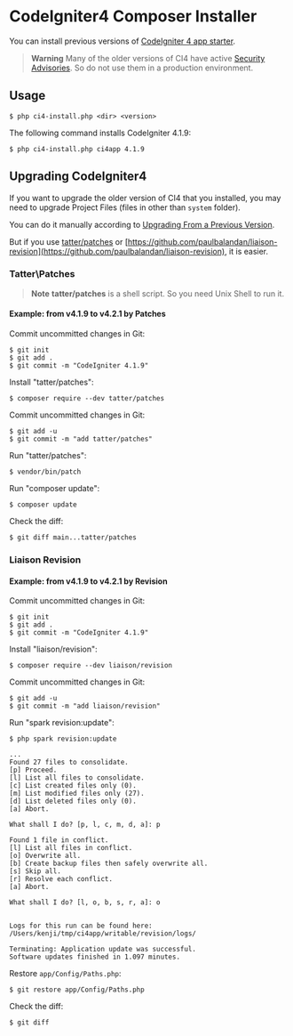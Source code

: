 # CodeIgniter4 Composer Installer

You can install previous versions of [CodeIgniter 4 app starter](https://github.com/codeigniter4/appstarter).

> **Warning**
> Many of the older versions of CI4 have active [Security Advisories](https://github.com/codeigniter4/CodeIgniter4/security/advisories). So do not use them in a production environment.

## Usage

```console
$ php ci4-install.php <dir> <version>
```

The following command installs CodeIgniter 4.1.9:
```console
$ php ci4-install.php ci4app 4.1.9
```

## Upgrading CodeIgniter4

If you want to upgrade the older version of CI4 that you installed, you may need to upgrade Project Files (files in other than `system` folder).

You can do it manually according to [Upgrading From a Previous Version](https://codeigniter4.github.io/CodeIgniter4/installation/upgrading.html).

But if you use [tatter/patches](https://github.com/tattersoftware/codeigniter4-patches) or [https://github.com/paulbalandan/liaison-revision](https://github.com/paulbalandan/liaison-revision), it is easier.

### Tatter\Patches

> **Note**
> **tatter/patches** is a shell script. So you need Unix Shell to run it.

#### Example: from v4.1.9 to v4.2.1 by Patches

Commit uncommitted changes in Git:
```console
$ git init
$ git add .
$ git commit -m "CodeIgniter 4.1.9"
```

Install "tatter/patches":
```console
$ composer require --dev tatter/patches
```

Commit uncommitted changes in Git:
```console
$ git add -u
$ git commit -m "add tatter/patches"
```

Run "tatter/patches":
```console
$ vendor/bin/patch
```

Run "composer update":
```console
$ composer update
```

Check the diff:
```console
$ git diff main...tatter/patches
```

### Liaison Revision

#### Example: from v4.1.9 to v4.2.1 by Revision

Commit uncommitted changes in Git:
```console
$ git init
$ git add .
$ git commit -m "CodeIgniter 4.1.9"
```

Install "liaison/revision":
```console
$ composer require --dev liaison/revision
```

Commit uncommitted changes in Git:
```console
$ git add -u
$ git commit -m "add liaison/revision"
```

Run "spark revision:update":
```console
$ php spark revision:update
```

```console
...
Found 27 files to consolidate.
[p] Proceed.
[l] List all files to consolidate.
[c] List created files only (0).
[m] List modified files only (27).
[d] List deleted files only (0).
[a] Abort.

What shall I do? [p, l, c, m, d, a]: p

Found 1 file in conflict.
[l] List all files in conflict.
[o] Overwrite all.
[b] Create backup files then safely overwrite all.
[s] Skip all.
[r] Resolve each conflict.
[a] Abort.

What shall I do? [l, o, b, s, r, a]: o


Logs for this run can be found here:
/Users/kenji/tmp/ci4app/writable/revision/logs/

Terminating: Application update was successful.
Software updates finished in 1.097 minutes.
```

Restore `app/Config/Paths.php`:
```console
$ git restore app/Config/Paths.php
```

Check the diff:
```console
$ git diff
```

